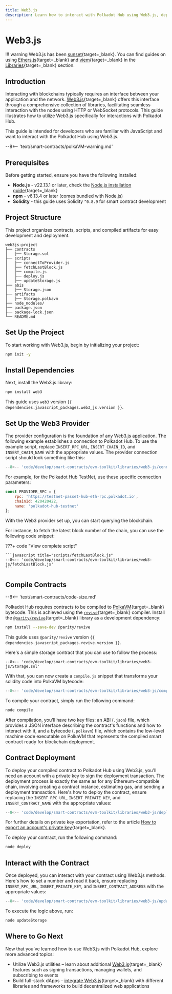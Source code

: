 ```yaml
---
title: Web3.js
description: Learn how to interact with Polkadot Hub using Web3.js, deploying Solidity contracts, and interacting with deployed smart contracts.
---
```


# Web3.js

!!! warning
    Web3.js has been [sunset](https://blog.chainsafe.io/web3-js-sunset/){target=\_blank}. You can find guides on using [Ethers.js](/develop/smart-contracts/libraries/ethers-js){target=\_blank} and [viem](/develop/smart-contracts/libraries/viem){target=\_blank} in the [Libraries](/develop/smart-contracts/libraries/){target=\_blank} section. 

## Introduction

Interacting with blockchains typically requires an interface between your application and the network. [Web3.js](https://web3js.readthedocs.io/){target=\_blank} offers this interface through a comprehensive collection of libraries, facilitating seamless interaction with the nodes using HTTP or WebSocket protocols. This guide illustrates how to utilize Web3.js specifically for interactions with Polkadot Hub.

This guide is intended for developers who are familiar with JavaScript and want to interact with the Polkadot Hub using Web3.js.

--8<-- 'text/smart-contracts/polkaVM-warning.md'

## Prerequisites

Before getting started, ensure you have the following installed:

- **Node.js** - v22.13.1 or later, check the [Node.js installation guide](https://nodejs.org/en/download/current/){target=\_blank}
- **npm** - v6.13.4 or later (comes bundled with Node.js)
- **Solidity** - this guide uses Solidity `^0.8.9` for smart contract development

## Project Structure

This project organizes contracts, scripts, and compiled artifacts for easy development and deployment.

```text title="Web3.js Polkadot Hub"
web3js-project
├── contracts
│   ├── Storage.sol
├── scripts
│   ├── connectToProvider.js
│   ├── fetchLastBlock.js
│   ├── compile.js
│   ├── deploy.js
│   ├── updateStorage.js
├── abis
│   ├── Storage.json
├── artifacts
│   ├── Storage.polkavm
├── node_modules/
├── package.json
├── package-lock.json
└── README.md
```

## Set Up the Project

To start working with Web3.js, begin by initializing your project:

```bash
npm init -y
```

## Install Dependencies

Next, install the Web3.js library:

```bash
npm install web3
```

This guide uses `web3` version `{{ dependencies.javascript_packages.web3_js.version }}`.

## Set Up the Web3 Provider

The provider configuration is the foundation of any Web3.js application. The following example establishes a connection to Polkadot Hub. To use the example script, replace `INSERT_RPC_URL`, `INSERT_CHAIN_ID`, and `INSERT_CHAIN_NAME` with the appropriate values. The provider connection script should look something like this:

```javascript title="scripts/connectToProvider.js"
--8<-- 'code/develop/smart-contracts/evm-toolkit/libraries/web3-js/connectToProvider.js'
```

For example, for the Polkadot Hub TestNet, use these specific connection parameters:

```js
const PROVIDER_RPC = {
    rpc: 'https://testnet-passet-hub-eth-rpc.polkadot.io',
    chainId: 420420422,
    name: 'polkadot-hub-testnet'
};
```
With the Web3 provider set up, you can start querying the blockchain.

For instance, to fetch the latest block number of the chain, you can use the following code snippet:

???+ code "View complete script"

    ```javascript title="scripts/fetchLastBlock.js"
    --8<-- 'code/develop/smart-contracts/evm-toolkit/libraries/web3-js/fetchLastBlock.js'
    ```

## Compile Contracts

--8<-- 'text/smart-contracts/code-size.md'

Polkadot Hub requires contracts to be compiled to [PolkaVM](/polkadot-protocol/smart-contract-basics/polkavm-design/){target=\_blank} bytecode. This is achieved using the [`revive`](https://github.com/paritytech/revive){target=\_blank} compiler. Install the [`@parity/revive`](https://github.com/paritytech/js-revive){target=\_blank} library as a development dependency:

```bash
npm install --save-dev @parity/revive
```

This guide uses `@parity/revive` version `{{ dependencies.javascript_packages.revive.version }}`.

Here's a simple storage contract that you can use to follow the process:

```solidity title="contracts/Storage.sol"
--8<-- 'code/develop/smart-contracts/evm-toolkit/libraries/web3-js/Storage.sol'
```

With that, you can now create a `compile.js` snippet that transforms your solidity code into PolkaVM bytecode:

```javascript title="scripts/compile.js"
--8<-- 'code/develop/smart-contracts/evm-toolkit/libraries/web3-js/compile.js'
```

To compile your contract, simply run the following command:

```bash
node compile
```

After compilation, you'll have two key files: an ABI (`.json`) file, which provides a JSON interface describing the contract's functions and how to interact with it, and a bytecode (`.polkavm`) file, which contains the low-level machine code executable on PolkaVM that represents the compiled smart contract ready for blockchain deployment.

## Contract Deployment

To deploy your compiled contract to Polkadot Hub using Web3.js, you'll need an account with a private key to sign the deployment transaction. The deployment process is exactly the same as for any Ethereum-compatible chain, involving creating a contract instance, estimating gas, and sending a deployment transaction. Here's how to deploy the contract, ensure replacing the `INSERT_RPC_URL`, `INSERT_PRIVATE_KEY`, and `INSERT_CONTRACT_NAME` with the appropriate values:

```javascript title="scripts/deploy.js"
--8<-- 'code/develop/smart-contracts/evm-toolkit/libraries/web3-js/deploy.js'
```

For further details on private key exportation, refer to the article [How to export an account's private key](https://support.metamask.io/configure/accounts/how-to-export-an-accounts-private-key/){target=\_blank}.

To deploy your contract, run the following command:

```bash
node deploy
```

## Interact with the Contract

Once deployed, you can interact with your contract using Web3.js methods. Here's how to set a number and read it back, ensure replacing `INSERT_RPC_URL`, `INSERT_PRIVATE_KEY`, and `INSERT_CONTRACT_ADDRESS` with the appropriate values:

```javascript title="scripts/updateStorage.js"
--8<-- 'code/develop/smart-contracts/evm-toolkit/libraries/web3-js/updateStorage.js'
```

To execute the logic above, run:

```bash
node updateStorage
```

## Where to Go Next

Now that you’ve learned how to use Web3.js with Polkadot Hub, explore more advanced topics:

- Utilize Web3.js utilities – learn about additional [Web3.js](https://docs.web3js.org/){target=\_blank} features such as signing transactions, managing wallets, and subscribing to events
- Build full-stack dApps – [integrate Web3.js](https://docs.web3js.org/guides/dapps/intermediate-dapp){target=\_blank} with different libraries and frameworks to build decentralized web applications